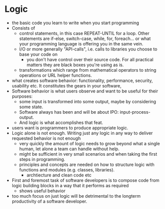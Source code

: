 # Logic

- the basic code you learn to write when you start programming
- Consists of
    - control statements, in this case REPEAT-UNTIL for a loop. Other statements are if-else, switch-case, while, for, foreach... or what your programming language is offering you in the same vein.
    - I/O or more generally "API-calls", i.e. calls to libraries you choose to base your code on
        - you don't have control over their source code. For all practical matters they are black boxes you're using as is.
    - transformations which range from mathematical operators to string operations or URL helper functions.
- what creates software behavior: functionality, performance, security, usability etc. It constitutes the gears in your software,
- Software behavior is what users observe and want to be useful for their purposes:
    - some input is transformed into some output, maybe by considering some state.
    - Software always has been and will be about IPO: input-process-output.
    - And logic is what accomplishes that feat.
- users want is programmers to produce appropriate logic.
- Logic alone is not enough. Writing just any logic in any way to deliver requested behavior is not enough
    - very quickly the amount of logic needs to grow beyond what a single human, let alone a team can handle without help.
    - might be sufficient in very small scenarios and when taking the first steps in programming.
    - principles and concepts are needed on how to structure logic with functions and modules (e.g. classes, libraries).
        - archtiecture and clean code etc
- First and foremost task of software developers is to compose code from logic building blocks in a way that it performs as required
    - shows useful behavior
- too much focus on just logic will be detrimental to the longterm productivity of a software developer.